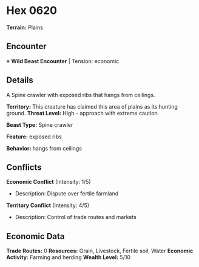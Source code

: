 # Hex 0620

**Terrain:** Plains

## Encounter
※ **Wild Beast Encounter** | Tension: economic

## Details
A Spine crawler with exposed ribs that hangs from ceilings.

**Territory:** This creature has claimed this area of plains as its hunting ground.
**Threat Level:** High - approach with extreme caution.

**Beast Type:** Spine crawler

**Feature:** exposed ribs

**Behavior:** hangs from ceilings

## Conflicts
**Economic Conflict** (Intensity: 1/5)
- Description: Dispute over fertile farmland

**Territory Conflict** (Intensity: 4/5)
- Description: Control of trade routes and markets

## Economic Data
**Trade Routes:** 0
**Resources:** Grain, Livestock, Fertile soil, Water
**Economic Activity:** Farming and herding
**Wealth Level:** 5/10
